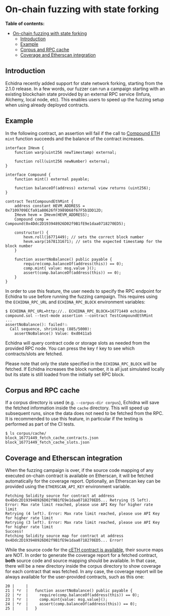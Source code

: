 # On-chain fuzzing with state forking

**Table of contents:**

- [On-chain fuzzing with state forking](#on-chain-fuzzing-with-state-forking)
  - [Introduction](#introduction)
  - [Example](#example)
  - [Corpus and RPC cache](#corpus-and-rpc-cache)
  - [Coverage and Etherscan integration](#coverage-and-etherscan-integration)

## Introduction

Echidna recently added support for state network forking, starting from the 2.1.0 release. In a few words, our fuzzer can run a campaign starting with an existing blockchain state provided by an external RPC service (Infura, Alchemy, local node, etc). This enables users to speed up the fuzzing setup when using already deployed contracts.

## Example

In the following contract, an assertion will fail if the call to [Compound ETH](https://etherscan.io/token/0x4Ddc2D193948926D02f9B1fE9e1daa0718270ED5) `mint` function succeeds and the balance of the contract increases.

```solidity
interface IHevm {
    function warp(uint256 newTimestamp) external;

    function roll(uint256 newNumber) external;
}

interface Compound {
    function mint() external payable;

    function balanceOf(address) external view returns (uint256);
}

contract TestCompoundEthMint {
    address constant HEVM_ADDRESS = 0x7109709ECfa91a80626fF3989D68f67F5b1DD12D;
    IHevm hevm = IHevm(HEVM_ADDRESS);
    Compound comp = Compound(0x4Ddc2D193948926D02f9B1fE9e1daa0718270ED5);

    constructor() {
        hevm.roll(16771449); // sets the correct block number
        hevm.warp(1678131671); // sets the expected timestamp for the block number
    }

    function assertNoBalance() public payable {
        require(comp.balanceOf(address(this)) == 0);
        comp.mint{ value: msg.value }();
        assert(comp.balanceOf(address(this)) == 0);
    }
}
```

In order to use this feature, the user needs to specify the RPC endpoint for Echidna to use before running the fuzzing campaign. This requires using the `ECHIDNA_RPC_URL` and `ECHIDNA_RPC_BLOCK` environment variables:

```
$ ECHIDNA_RPC_URL=http://.. ECHIDNA_RPC_BLOCK=16771449 echidna compound.sol --test-mode assertion --contract TestCompoundEthMint
...
assertNoBalance(): failed!💥
  Call sequence, shrinking (885/5000):
    assertNoBalance() Value: 0xd0411a5
```

Echidna will query contract code or storage slots as needed from the provided RPC node. You can press the key `f` key to see which contracts/slots are fetched.

Please note that only the state specified in the `ECHIDNA_RPC_BLOCK` will be fetched. If Echidna increases the block number, it is all just simulated locally but its state is still loaded from the initially set RPC block.

## Corpus and RPC cache

If a corpus directory is used (e.g. `--corpus-dir corpus`), Echidna will save the fetched information inside the `cache` directory.
This will speed up subsequent runs, since the data does not need to be fetched from the RPC. It is recommended to use this feature, in particular if the testing is performed as part of the CI tests.

```
$ ls corpus/cache/
block_16771449_fetch_cache_contracts.json  block_16771449_fetch_cache_slots.json
```

## Coverage and Etherscan integration

When the fuzzing campaign is over, if the source code mapping of any executed on-chain contract is available on Etherscan, it will be fetched automatically for the coverage report. Optionally, an Etherscan key can be provided using the `ETHERSCAN_API_KEY` environment variable.

```
Fetching Solidity source for contract at address 0x4Ddc2D193948926D02f9B1fE9e1daa0718270ED5... Retrying (5 left). Error: Max rate limit reached, please use API Key for higher rate limit
Retrying (4 left). Error: Max rate limit reached, please use API Key for higher rate limit
Retrying (3 left). Error: Max rate limit reached, please use API Key for higher rate limit
Success!
Fetching Solidity source map for contract at address 0x4Ddc2D193948926D02f9B1fE9e1daa0718270ED5... Error!
```

While the source code for the [cETH contract is available](https://etherscan.io/address/0x4ddc2d193948926d02f9b1fe9e1daa0718270ed5#code), their source maps are NOT.
In order to generate the coverage report for a fetched contract, **both** source code and source mapping should be available. In that case, there will be a new directory inside the corpus directory to show coverage for each contract that was fetched. In any case, the coverage report will be always available for the user-provided contracts, such as this one:

```
20 |     |
21 | *r  |   function assertNoBalance() public payable {
22 | *r  |     require(comp.balanceOf(address(this)) == 0);
23 | *r  |     comp.mint{value: msg.value}();
24 | *r  |     assert(comp.balanceOf(address(this)) == 0);
25 |     |   }
```
